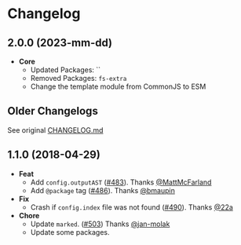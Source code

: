 # Changelog

## 2.0.0 (2023-mm-dd)
- **Core**
  - Updated Packages: ``
  - Removed Packages: `fs-extra`
  - Change the template module from CommonJS to ESM

## Older Changelogs

See original [CHANGELOG.md](https://github.com/esdoc/esdoc/blob/master/CHANGELOG.md)

## 1.1.0 (2018-04-29)
- **Feat**
  - Add `config.outputAST` ([#483](https://github.com/esdoc/esdoc/pull/483)). Thanks [@MattMcFarland](https://github.com/MattMcFarland)
  - Add `@package` tag ([#486](https://github.com/esdoc/esdoc/pull/486)). Thanks [@bmaupin](https://github.com/bmaupin)
- **Fix**
  - Crash if `config.index` file was not found ([#490](https://github.com/esdoc/esdoc/pull/490)). Thanks [@22a](https://github.com/22a)
- **Chore**
  - Update `marked`. ([#503](https://github.com/esdoc/esdoc/pull/503)) Thanks [@jan-molak](https://github.com/jan-molak)
  - Update some packages.

